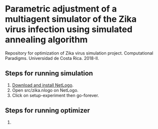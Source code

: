 # Parametric adjustment of a multiagent simulator of the Zika virus infection using simulated annealing algorithm

Repository for optimization of Zika virus simulation project. Computational Paradigms. Universidad de Costa Rica. 2018-II.

## Steps for running simulation
1. [Download and install NetLogo](https://ccl.northwestern.edu/netlogo/download.shtml).
2. Open src/zika.nlogo on NetLogo.
3. Click on setup-experiment then go-forever.

## Steps for running optimizer
1. 